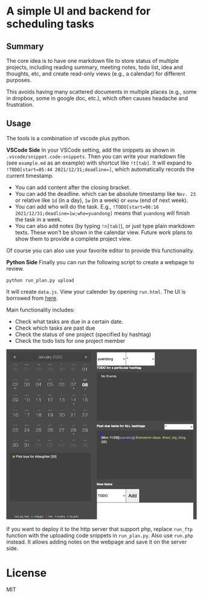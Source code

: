 # A simple UI and backend for scheduling tasks
## Summary
The core idea is to have one markdown file to store status of multiple projects, including reading summary, meeting notes, todo list, idea and thoughts, etc, and create read-only views (e.g., a calendar) for different purposes. 

This avoids having many scattered documents in multiple places (e.g., some in dropbox, some in google doc, etc.), which often causes headache and frustration. 

## Usage
The tools is a combination of vscode plus python. 

**VSCode Side** In your VSCode setting, add the snippets as shown in `.vscode/snippet.code-snippets`. Then you can write your markdown file (see `example.md` as an example) with shortcut like `!t[tab]`. It will expand to `!TODO[start=05:44 2021/12/31;deadline=]`, which automatically records the current timestamp. 
+ You can add content after the closing bracket. 
+ You can add the deadline. which can be absolute timestamp like `Nov. 23` or relative like `1d` (in a day), `1w` (in a week) or `eonw` (end of next week).
+ You can add who will do the task. E.g., `!TODO[start=06:16 2021/12/31;deadline=1w;who=yuandong]` means that `yuandong` will finish the task in a week.  
+ You can also add notes (by typing `!n[tab]`), or just type plain markdown texts. These won't be shown in the calendar view. Future work plans to show them to provide a complete project view. 

Of course you can also use your favorite editor to provide this functionality.  

**Python Side** Finally you can run the following script to create a webpage to review.  
```
python run_plan.py upload
``` 
It will create `data.js`. View your calender by opening `run.html`. The UI is borrowed from [here](https://codepen.io/peanav/pen/ulkof). 

Main functionality includes:
+ Check what tasks are due in a certain date. 
+ Check which tasks are past due 
+ Check the status of one project (specified by hashtag)
+ Check the todo lists for one project member

![Example UI](ui.png) 

If you want to deploy it to the http server that support php, replace `run_ftp` function with the uploading code snippets in `run_plan.py`. Also use `run.php` instead. It allows adding notes on the webpage and save it on the server side.  

# License 
MIT